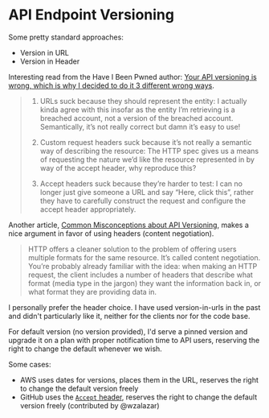 # API Endpoint Versioning

Some pretty standard approaches:

- Version in URL
- Version in Header

Interesting read from the Have I Been Pwned author: [Your API versioning is wrong, which is why I decided to do it 3 different wrong ways](https://www.troyhunt.com/your-api-versioning-is-wrong-which-is).

> 1. URLs suck because they should represent the entity: I actually kinda agree with this insofar as the entity I’m retrieving is a breached account, not a version of the breached account. Semantically, it’s not really correct but damn it’s easy to use!
>
> 1. Custom request headers suck because it’s not really a semantic way of describing the resource: The HTTP spec gives us a means of requesting the nature we’d like the resource represented in by way of the accept header, why reproduce this?
> 
> 1. Accept headers suck because they’re harder to test: I can no longer just give someone a URL and say “Here, click this”, rather they have to carefully construct the request and configure the accept header appropriately.

Another article, [Common Misconceptions about API Versioning](https://apigee.com/about/blog/developer/common-misconceptions-about-api-versioning), makes a nice argument in favor of using headers (content negotiation).

> HTTP offers a cleaner solution to the problem of offering users multiple formats for the same resource. It’s called content negotiation. You’re probably already familiar with the idea: when making an HTTP request, the client includes a number of headers that describe what format (media type in the jargon) they want the information back in, or what format they are providing data in.

I personally prefer the header choice. I have used version-in-urls in the past and didn't particularly like it, neither for the clients nor for the code base. 

For default version (no version provided), I'd serve a pinned version and upgrade it on a plan with proper notification time to API users, reserving the right to change the default whenever we wish.

Some cases:
- AWS uses dates for versions, places them in the URL, reserves the right to change the default version freely
- GitHub uses the [`Accept` header](https://developer.github.com/v3/media/#request-specific-version), reserves the right to change the default version freely (contributed by @wzalazar) 

